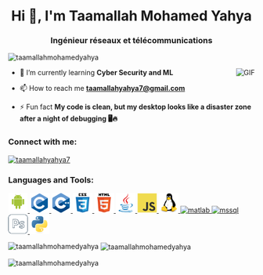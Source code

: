<h1 align="center">Hi 👋, I'm Taamallah Mohamed Yahya</h1>
<h3 align="center">Ingénieur réseaux et télécommunications</h3>

<p align="left"> <img src="https://komarev.com/ghpvc/?username=taamallahmohamedyahya&label=Profile%20views&color=0e75b6&style=flat" alt="taamallahmohamedyahya" /> </p>
<img align="right" alt="GIF" src="https://media.tenor.com/GfSX-u7VGM4AAAAM/coding.gif" />

- 🌱 I’m currently learning **Cyber Security and ML**

- 📫 How to reach me **taamallahyahya7@gmail.com**

- ⚡ Fun fact **My code is clean, but my desktop looks like a disaster zone after a night of debugging 🖥️🔥**

<h3 align="left">Connect with me:</h3>
<p align="left">
<a href="https://instagram.com/taamallahyahya7" target="blank"><img align="center" src="https://raw.githubusercontent.com/rahuldkjain/github-profile-readme-generator/master/src/images/icons/Social/instagram.svg" alt="taamallahyahya7" height="30" width="40" /></a>
</p>

<h3 align="left">Languages and Tools:</h3>
<p align="left"> <a href="https://developer.android.com" target="_blank" rel="noreferrer"> <img src="https://raw.githubusercontent.com/devicons/devicon/master/icons/android/android-original-wordmark.svg" alt="android" width="40" height="40"/> </a> <a href="https://www.cprogramming.com/" target="_blank" rel="noreferrer"> <img src="https://raw.githubusercontent.com/devicons/devicon/master/icons/c/c-original.svg" alt="c" width="40" height="40"/> </a> <a href="https://www.w3schools.com/cpp/" target="_blank" rel="noreferrer"> <img src="https://raw.githubusercontent.com/devicons/devicon/master/icons/cplusplus/cplusplus-original.svg" alt="cplusplus" width="40" height="40"/> </a> <a href="https://www.w3schools.com/css/" target="_blank" rel="noreferrer"> <img src="https://raw.githubusercontent.com/devicons/devicon/master/icons/css3/css3-original-wordmark.svg" alt="css3" width="40" height="40"/> </a> <a href="https://www.w3.org/html/" target="_blank" rel="noreferrer"> <img src="https://raw.githubusercontent.com/devicons/devicon/master/icons/html5/html5-original-wordmark.svg" alt="html5" width="40" height="40"/> </a> <a href="https://www.java.com" target="_blank" rel="noreferrer"> <img src="https://raw.githubusercontent.com/devicons/devicon/master/icons/java/java-original.svg" alt="java" width="40" height="40"/> </a> <a href="https://developer.mozilla.org/en-US/docs/Web/JavaScript" target="_blank" rel="noreferrer"> <img src="https://raw.githubusercontent.com/devicons/devicon/master/icons/javascript/javascript-original.svg" alt="javascript" width="40" height="40"/> </a> <a href="https://www.linux.org/" target="_blank" rel="noreferrer"> <img src="https://raw.githubusercontent.com/devicons/devicon/master/icons/linux/linux-original.svg" alt="linux" width="40" height="40"/> </a> <a href="https://www.mathworks.com/" target="_blank" rel="noreferrer"> <img src="https://upload.wikimedia.org/wikipedia/commons/2/21/Matlab_Logo.png" alt="matlab" width="40" height="40"/> </a> <a href="https://www.microsoft.com/en-us/sql-server" target="_blank" rel="noreferrer"> <img src="https://www.svgrepo.com/show/303229/microsoft-sql-server-logo.svg" alt="mssql" width="40" height="40"/> </a> <a href="https://www.photoshop.com/en" target="_blank" rel="noreferrer"> <img src="https://raw.githubusercontent.com/devicons/devicon/master/icons/photoshop/photoshop-line.svg" alt="photoshop" width="40" height="40"/> </a> <a href="https://www.python.org" target="_blank" rel="noreferrer"> <img src="https://raw.githubusercontent.com/devicons/devicon/master/icons/python/python-original.svg" alt="python" width="40" height="40"/> </a> </p>

<p><img align="left" src="https://github-readme-stats.vercel.app/api/top-langs?username=taamallahmohamedyahya&show_icons=true&locale=en&layout=compact" alt="taamallahmohamedyahya" /></p>

<p>&nbsp;<img align="center" src="https://github-readme-stats.vercel.app/api?username=taamallahmohamedyahya&show_icons=true&locale=en" alt="taamallahmohamedyahya" /></p>

<p><img align="center" src="https://github-readme-streak-stats.herokuapp.com/?user=taamallahmohamedyahya&theme=dark" alt="taamallahmohamedyahya" /></p>
